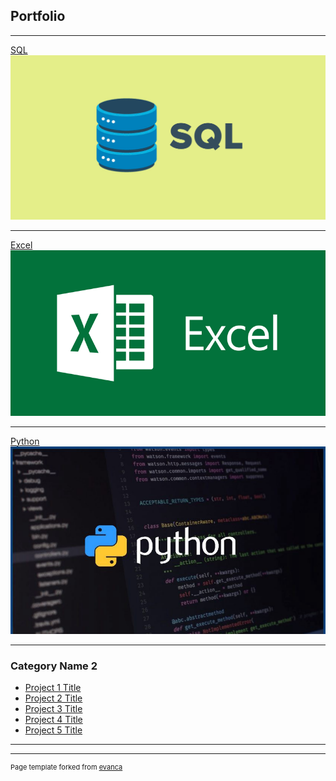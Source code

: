 ## Portfolio

---


[SQL](/pdf/SQL_Database_ASU_Project.pdf)
<img src="images/sql2.png?raw=true"/>

---
[Excel](/pdf/Excel_Statistics_ASU_Project.pdf)
<img src="images/ms excel.png?raw=true"/>

---
[Python](http://example.com/)
<img src="images/python.jpeg?raw=true"/>

---

### Category Name 2

- [Project 1 Title](http://example.com/)
- [Project 2 Title](http://example.com/)
- [Project 3 Title](http://example.com/)
- [Project 4 Title](http://example.com/)
- [Project 5 Title](http://example.com/)

---




---
<p style="font-size:11px">Page template forked from <a href="https://github.com/evanca/quick-portfolio">evanca</a></p>
<!-- Remove above link if you don't want to attibute -->
